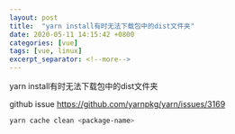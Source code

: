 ```yaml
---
layout: post
title:  "yarn install有时无法下载包中的dist文件夹"
date: 2020-05-11 14:15:42 +0800
categories: [vue]
tags: [vue, linux]
excerpt_separator: <!--more-->
---
```

yarn install有时无法下载包中的dist文件夹
<!--more-->

github issue
https://github.com/yarnpkg/yarn/issues/3169

```bash
yarn cache clean <package-name>
```